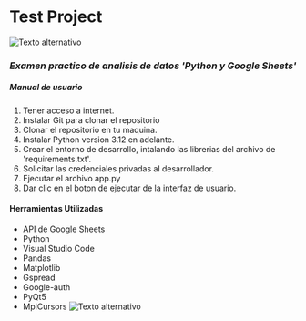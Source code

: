 # Test Project
![Texto alternativo](https://cdn.worldvectorlogo.com/logos/python-3.svg)
### _Examen practico de analisis de datos 'Python y Google Sheets'_

##### _Manual de usuario_

1. Tener acceso a internet.
2. Instalar Git para clonar el repositorio
3. Clonar el repositorio en tu maquina.
4. Instalar Python version 3.12 en adelante.
5. Crear el entorno de desarrollo, intalando las librerias del archivo de 'requirements.txt'.
6. Solicitar las credenciales privadas al desarrollador.
7. Ejecutar el archivo app.py
8. Dar clic en el boton de ejecutar de la interfaz de usuario.

#### Herramientas Utilizadas
- API de Google Sheets
- Python
- Visual Studio Code
- Pandas
- Matplotlib
- Gspread
- Google-auth
- PyQt5
- MplCursors
![Texto alternativo](https://cdn.worldvectorlogo.com/logos/google-sheets-full-logo-1.svg)

